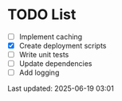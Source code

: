 # TODO List

- [ ] Implement caching
- [x] Create deployment scripts
- [ ] Write unit tests
- [ ] Update dependencies
- [ ] Add logging

Last updated: 2025-06-19 03:01

